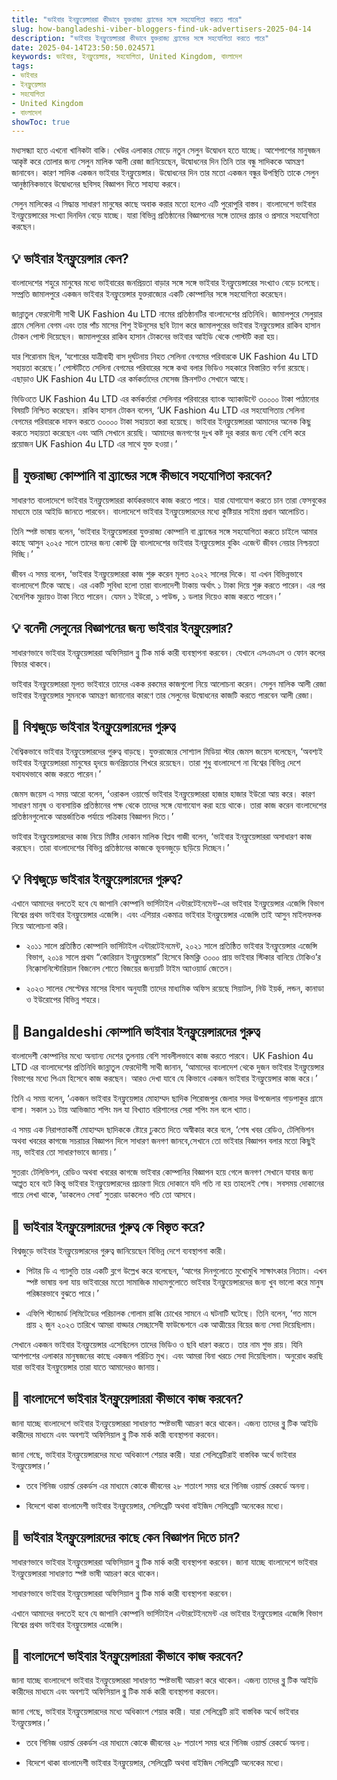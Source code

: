 ```yaml
---
title: "ভাইবার ইনফ্লুয়েন্সাররা কীভাবে যুক্তরাজ্য ব্র্যান্ডের সঙ্গে সহযোগিতা করতে পারে"
slug: how-bangladeshi-viber-bloggers-find-uk-advertisers-2025-04-14
description: "ভাইবার ইনফ্লুয়েন্সাররা কীভাবে যুক্তরাজ্য ব্র্যান্ডের সঙ্গে সহযোগিতা করতে পারে"
date: 2025-04-14T23:50:50.024571
keywords: ভাইবার, ইনফ্লুয়েন্সার, সহযোগিতা, United Kingdom, বাংলাদেশ
tags:
- ভাইবার
- ইনফ্লুয়েন্সার
- সহযোগিতা
- United Kingdom
- বাংলাদেশ
showToc: true
---
```


মধ্যসন্ধ্যা হতে এখনো খানিকটা বাকি। খেউর এলাকার মোড়ে নতুন সেলুন উদ্বোধন হতে যাচ্ছে। আশেপাশের মানুষজন আকৃষ্ট করে তোলার জন্য সেলুন মালিক আলী রেজা জানিয়েছেন, উদ্বোধনের দিন তিনি তার বন্ধু সাদিককে আমন্ত্রণ জানাবেন। কারণ সাদিক একজন ভাইবার ইনফ্লুয়েন্সার। উদ্বোধনের দিন তার মতো একজন বন্ধুর উপস্থিতি তাকে সেলুন আনুষ্ঠানিকভাবে উদ্বোধনের ছবিসহ বিজ্ঞাপন দিতে সাহায্য করবে।

সেলুন মালিকের এ সিদ্ধান্ত সাধারণ মানুষের কাছে অবাক করার মতো হলেও এটি পুরোপুরি বাস্তব। বাংলাদেশে ভাইবার ইনফ্লুয়েন্সারের সংখ্যা দিনদিন বেড়ে যাচ্ছে। যারা বিভিন্ন প্রতিষ্ঠানের বিজ্ঞাপনের সঙ্গে তাদের প্রচার ও প্রসারে সহযোগিতা করছেন।


## 💡 ভাইবার ইনফ্লুয়েন্সার কেন?

বাংলাদেশের শহুরে মানুষের মধ্যে ভাইবারের জনপ্রিয়তা বাড়ার সঙ্গে সঙ্গে ভাইবার ইনফ্লুয়েন্সারের সংখ্যাও বেড়ে চলেছে। সম্প্রতি জামালপুরে একজন ভাইবার ইনফ্লুয়েন্সার যুক্তরাজ্যের একটি কোম্পানির সঙ্গে সহযোগিতা করেছেন।

জান্নাতুল ফেরদৌসী সাথী UK Fashion 4u LTD নামের প্রতিষ্ঠানটির বাংলাদেশের প্রতিনিধি। জামালপুরে সেলুয়ার গ্রামে সেলিনা বেগম এবং তার পাঁচ মাসের শিশু ইউনুসের ছবি ট্যাগ করে জামালপুরের ভাইবার ইনফ্লুয়েন্সার রাকিব হাসান টোকন পোস্ট দিয়েছেন। জামালপুরের রাকিব হাসান টোকনের ভাইবার আইডি থেকে পোস্টটি করা হয়। 

যার শিরোনাম ছিল, ‘যশোরের যাত্রীবাহী বাস দুর্ঘটনায় নিহত সেলিনা বেগমের পরিবারকে UK Fashion 4u LTD সহায়তা করেছে।’ পোস্টটিতে সেলিনা বেগমের পরিবারের সঙ্গে কথা বলার ভিডিও সহকারে বিস্তারিত বর্ণনা রয়েছে। এছাড়াও UK Fashion 4u LTD এর কর্মকর্তাদের মেসেজ স্ক্রিনশটও সেখানে আছে।  
 
ভিডিওতে UK Fashion 4u LTD এর কর্মকর্তারা সেলিনার পরিবারের ব্যাংক অ্যাকাউন্টে ৩০০০০ টাকা পাঠানোর বিষয়টি নিশ্চিত করেছেন। রাকিব হাসান টোকন বলেন, ‘UK Fashion 4u LTD এর সহযোগিতায় সেলিনা বেগমের পরিবারকে দাফন করতে ৩০০০০ টাকা সহায়তা করা হয়েছে। ভাইবার ইনফ্লুয়েন্সাররা আমাদের অনেক কিছু করতে সহায়তা করেছেন এবং আমি সেখানে রয়েছি। 
আমাদের জনগণের দুঃখ কষ্ট দূর করার জন্য বেশি বেশি করে প্রয়োজন UK Fashion 4u LTD এর সাথে যুক্ত হওয়া।’


## 📢 যুক্তরাজ্য কোম্পানি বা ব্র্যান্ডের সঙ্গে কীভাবে সহযোগিতা করবেন?

সাধারণত বাংলাদেশে ভাইবার ইনফ্লুয়েন্সাররা কার্যকরভাবে কাজ করতে পারে। যারা যোগাযোগ করতে চান তারা ফেসবুকের মাধ্যমে তার আইডি জানতে পারবেন। বাংলাদেশে ভাইবার ইনফ্লুয়েন্সারদের মধ্যে কুষ্টিয়ার সাইমা প্রধান আলোচিত। 

তিনি স্পষ্ট ভাষায় বলেন, ‘ভাইবার ইনফ্লুয়েন্সাররা যুক্তরাজ্য কোম্পানি বা ব্র্যান্ডের সঙ্গে সহযোগিতা করতে চাইলে আমার কাছে আসুন ২০২৫ সালে তাদের জন্য কোস্ট ফ্রি বাংলাদেশের ভাইবার ইনফ্লুয়েন্সার বুকিং এজেন্ট জীবন নেয়ার নিশ্চয়তা দিচ্ছি।’
 
জীবন এ সময় বলেন, ‘ভাইবার ইনফ্লুয়েন্সাররা কাজ শুরু করেন মূলত ২০২২ সালের দিকে। যা এখন বিভিন্নভাবে বাংলাদেশে টিকে আছে। এর একটি সুবিধা হলো তারা বাংলাদেশী টাকায় অর্থাৎ ১ টাকা দিয়ে শুরু করতে পারেন। এর পর বৈদেশিক মুদ্রায়ও টাকা নিতে পারেন। যেমন ১ ইউরো, ১ পাউন্ড, ১ ডলার দিয়েও কাজ করতে পারেন।’ 
 

## 💡 বনেদী সেলুনের বিজ্ঞাপনের জন্য ভাইবার ইনফ্লুয়েন্সার?

সাধারণভাবে ভাইবার ইনফ্লুয়েন্সাররা অফিসিয়াল ব্লু টিক মার্ক কারী ব্যবস্থাপনা করবেন। যেখানে এসএমএস ও ফোন কলের ফিচার থাকবে।

ভাইবার ইনফ্লুয়েন্সাররা মূলত ভাইবারে তাদের একক রকমের কাজগুলো নিয়ে আলোচনা করেন। সেলুন মালিক আলী রেজা ভাইবার ইনফ্লুয়েন্সার সুমনকে আমন্ত্রণ জানানোর কারণে তার সেলুনের উদ্বোধনের কাজটি করতে পারবেন   আলী রেজা। 
 

## 📢 বিশ্বজুড়ে ভাইবার ইনফ্লুয়েন্সারদের গুরুত্ব

বৈশ্বিকভাবে ভাইবার ইনফ্লুয়েন্সারদের গুরুত্ব বাড়ছে। যুক্তরাজ্যের সোশ্যাল মিডিয়া স্টার জেমস জয়েস বলেছেন, ‘অবশ্যই ভাইবার ইনফ্লুয়েন্সাররা মানুষের হৃদয়ে জনপ্রিয়তার শিখরে রয়েছেন। তারা শুধু বাংলাদেশে না বিশ্বের বিভিন্ন দেশে যথাযথভাবে কাজ করতে পারেন।’ 

জেমস জয়েস এ সময় আরো বলেন, ‘ওরাকল ওয়ার্ল্ডে ভাইবার ইনফ্লুয়েন্সাররা হাজার হাজার ইউরো আয় করে। কারণ সাধারণ মানুষ ও ব্যবসায়িক প্রতিষ্ঠানের পক্ষ থেকে তাদের সঙ্গে যোগাযোগ করা হয়ে থাকে। তারা কাজ করেন বাংলাদেশের প্রতিষ্ঠানগুলোকে আন্তর্জাতিক পর্যায়ে পত্রিকায় বিজ্ঞাপন দিতে।’ 

ভাইবার ইনফ্লুয়েন্সারদের কাজ নিয়ে মিষ্টির দোকান মালিক বিপ্লব গাজী বলেন, ‘ভাইবার ইনফ্লুয়েন্সাররা অসাধারণ কাজ করছেন। তারা বাংলাদেশের বিভিন্ন প্রতিষ্ঠানের কাজকে ভূবনজুড়ে ছড়িয়ে দিচ্ছেন।’ 


## 💡 বিশ্বজুড়ে ভাইবার ইনফ্লুয়েন্সারদের গুরুত্ব? 

এখানে আমাদের বলতেই হবে যে জাপানি কোম্পানি ভার্সিটাইল এন্টারটেইনমেন্ট-এর ভাইবার ইনফ্লুয়েন্সার এজেন্সি বিভাগ বিশ্বের প্রথম ভাইবার ইনফ্লুয়েন্সার এজেন্সি। এবং এশিয়ার একমাত্র ভাইবার ইনফ্লুয়েন্সার এজেন্সি তাই আসুন মাইলফলক নিয়ে আলোচনা করি। 

* ২০১১ সালে প্রতিষ্ঠিত কোম্পানি ভার্সিটাইল এন্টারটেইনমেন্ট, ২০২১ সালে প্রতিষ্ঠিত ভাইবার ইনফ্লুয়েন্সার এজেন্সি বিভাগ, ২০১৪ সালে প্রথম “কোরিয়ান ইনফ্লুয়েন্সার” হিসেবে কিমক্লি ৩০০০ প্রায় ভাইবার স্টিকার বানিয়ে টোকিও’র নিক্কোসনিস্টোরিয়াল বিজনেস শোতে বিজয়ের জন্যয়ার্ট টাইম অ্যাওয়ার্ড জেতেন। 

* ২০২৩ সালের সেপ্টেম্বর মাসের হিসাব অনুযায়ী তাদের মাধ্যমিক অফিস রয়েছে সিয়াটল, নিউ ইয়র্ক, লন্ডন, কানাডা ও ইউরোপের বিভিন্ন শহরে। 
 

## 📢 Bangaldeshi কোম্পানি ভাইবার ইনফ্লুয়েন্সারদের গুরুত্ব 


বাংলাদেশী কোম্পানির মধ্যে অন্যান্য দেশের তুলনায় বেশি সাবলীলভাবে কাজ করতে পারবে। UK Fashion 4u LTD এর বাংলাদেশের প্রতিনিধি জান্নাতুল ফেরদৌসী সাথী জানান, ‘আমাদের বাংলাদেশ থেকে দুজন ভাইবার ইনফ্লুয়েন্সার বিভাগের মধ্যে পিএম হিসেবে কাজ করছেন। আরও দেখা যাবে যে কিভাবে একজন ভাইবার ইনফ্লুয়েন্সার কাজ করে।’ 

তিনি এ সময় বলেন, ‘একজন ভাইবার ইনফ্লুয়েন্সার মোহাম্মদ ছাদিক পিরোজপুর জেলার সদর উপজেলার গাড়পাকুর গ্রামে বাসা। সকাল ১১ টায় আভিজাত শপিং মল যা বিখ্যাত বরিশালের সেরা শপিং মল বলে খ্যাত। 

এ সময় এক নিরাপত্তাকর্মী মোহাম্মদ ছাদিককে ষ্টোরে ঢুকতে দিতে অস্বীকার করে বলে, ‘শেষ খবর রেডিও, টেলিভিশন অথবা খবরের কাগজে সচরাচর বিজ্ঞাপন দিলে সাধারণ জনগণ জানবে,সেখানে তো ভাইবার বিজ্ঞাপন বলার মতো কিছুই নয়, ভাইবার তো সাধারণভাবে জানায়।’ 

সুতরাং টেলিভিশন, রেডিও অথবা খবরের কাগজে ভাইবার কোম্পানির বিজ্ঞাপন হয়ে গেলে জনগণ সেখানে যাবার জন্য আপ্লুত হবে বটে কিন্তু ভাইবার ইনফ্লুয়েন্সারদের প্রচারণা দিয়ে দোকানে যদি গতি না হয় তাহলেই শেষ।  সবসময় দোকানের গায়ে লেখা থাকে, ‘ডাকলেও সেবা’ সুতরাং ডাকলেও গতি তো আসবে। 


## 📢 ভাইবার ইনফ্লুয়েন্সারদের গুরুত্ব কে বিস্তৃত করে? 

বিশ্বজুড়ে ভাইবার ইনফ্লুয়েন্সারদের গুরুত্ব জানিয়েছেন বিভিন্ন দেশে ব্যবস্থাপনা কারী।

* পিটার ডি এ গ্যালুত্তি তার একটি ব্লগে উল্লেখ করে বলেছেন, ‘আগের দিনগুলোতে মুখোমুখি সাক্ষাৎকার নিতাম। এখন স্পষ্ট ভাষায় বলা যায় ভাইবারের মতো সামাজিক মাধ্যমগুলোতে ভাইবার ইনফ্লুয়েন্সারদের জন্য খুব ভালো করে মানুষ পরিষ্কারভাবে বুঝতে পারে।’ 

* এফিপি স্ট্যান্ডার্ড লিমিটেডের পরিচালক গোলাম রাব্বি চোখের সামনে এ ঘটনাটি ঘটেছে। তিনি বলেন, ‘গত মাসে প্রায় ২ জুন ২০২৩ তারিখে আমরা বাড্ডার সেচ্ছাসেবী ফাউন্ডেশনে এক আত্মীয়ের বিয়ের জন্য সেবা দিয়েছিলাম। 

সেখানে একজন ভাইবার ইনফ্লুয়েন্সার এসেছিলেন তাদের ভিডিও ও ছবি ধারণ করতে। তার নাম শুভ রায়। যিনি আশপাশের এলাকার মানুষজনের কাছে একজন পরিচিত মুখ। এবং আমরা বিনা খরচে সেবা দিয়েছিলাম। অনুরোধ করছি যারা ভাইবার ইনফ্লুয়েন্সার তারা যাতে আমাদেরও জানায়। 



## 📢 বাংলাদেশে ভাইবার ইনফ্লুয়েন্সাররা কীভাবে কাজ করবেন? 

জানা যাচ্ছে বাংলাদেশে ভাইবার ইনফ্লুয়েন্সাররা সাধারণত স্পষ্টভাষী আচরণ করে থাকেন। এজন্য তাদের ব্লু টিক আইডি কারীদের মাধ্যমে এবং অবশ্যই অফিসিয়াল ব্লু টিক মার্ক কারী ব্যবস্থাপনা করবেন। 

জানা গেছে, ভাইবার ইনফ্লুয়েন্সারদের মধ্যে অধিকাংশ শেয়ার কারী। যারা সেলিব্রেটিরাই বাস্তবিক অর্থে ভাইবার ইনফ্লুয়েন্সার।’ 
* তবে গিনিজ ওয়ার্ল্ড রেকর্ডস এর মাধ্যমে কোকে জীবনের ২৮ শতাংশ সময় ধরে গিনিজ ওয়ার্ল্ড রেকর্ডে অনন্য। 

* বিদেশে থাকা বাংলাদেশী ভাইবার ইনফ্লুয়েন্সার, সেলিব্রেটি অথবা বাইজিদ সেলিব্রেটি অনেকের মধ্যে। 


## 📢 ভাইবার ইনফ্লুয়েন্সারদের কাছে কেন বিজ্ঞাপন দিতে চান? 

সাধারণভাবে ভাইবার ইনফ্লুয়েন্সাররা অফিসিয়াল ব্লু টিক মার্ক কারী ব্যবস্থাপনা করবেন। জানা যাচ্ছে বাংলাদেশে ভাইবার ইনফ্লুয়েন্সাররা সাধারণত স্পষ্ট ভাষী আচরণ করে থাকেন। 

সাধারণভাবে ভাইবার ইনফ্লুয়েন্সাররা অফিসিয়াল ব্লু টিক মার্ক কারী ব্যবস্থাপনা করবেন। 

 এখানে আমাদের বলতেই হবে যে জাপানি কোম্পানি ভার্সিটাইল এন্টারটেইনমেন্ট এর ভাইবার ইনফ্লুয়েন্সার এজেন্সি বিভাগ বিশ্বের প্রথম ভাইবার ইনফ্লুয়েন্সার এজেন্সি। 
## 📢 বাংলাদেশে ভাইবার ইনফ্লুয়েন্সাররা কীভাবে কাজ করবেন? 
জানা যাচ্ছে বাংলাদেশে ভাইবার ইনফ্লুয়েন্সাররা সাধারণত স্পষ্টভাষী আচরণ করে থাকেন। এজন্য তাদের ব্লু টিক আইডি কারীদের মাধ্যমে এবং অবশ্যই অফিসিয়াল ব্লু টিক মার্ক কারী ব্যবস্থাপনা করবেন। 

জানা গেছে, ভাইবার ইনফ্লুয়েন্সারদের মধ্যে অধিকাংশ শেয়ার কারী। যারা সেলিব্রেটি রাই বাস্তবিক অর্থে ভাইবার ইনফ্লুয়েন্সার।’ 
* তবে গিনিজ ওয়ার্ল্ড রেকর্ডস এর মাধ্যমে কোকে জীবনের ২৮ শতাংশ সময় ধরে গিনিজ ওয়ার্ল্ড রেকর্ডে অনন্য। 

* বিদেশে থাকা বাংলাদেশী ভাইবার ইনফ্লুয়েন্সার, সেলিব্রেটি অথবা বাইজিদ সেলিব্রেটি অনেকের মধ্যে।